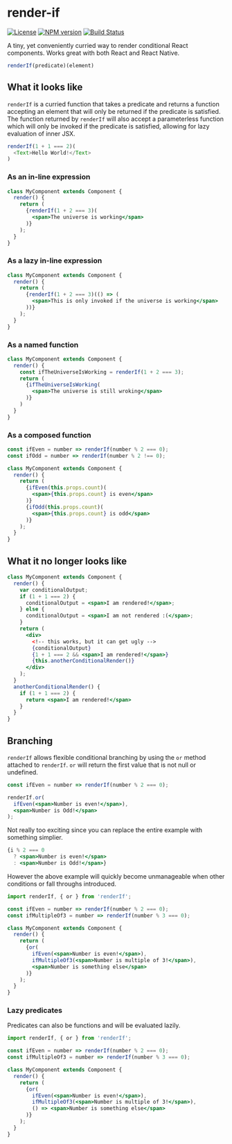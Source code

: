 # render-if
[![License](http://img.shields.io/badge/license-MIT-blue.svg?style=flat)](https://npmjs.org/package/render-if)
[![NPM version](http://img.shields.io/npm/v/render-if.svg?style=flat)](https://npmjs.org/package/render-if)
[![Build Status](http://img.shields.io/travis/ajwhite/render-if.svg?style=flat)](http://travis-ci.org/ajwhite/render-if)

A tiny, yet conveniently curried way to render conditional React components. Works great with both React and React Native.

```js
renderIf(predicate)(element)
```



## What it looks like

`renderIf` is a curried function that takes a predicate and returns a function accepting an element that will only be returned if the predicate is satisfied.
The function returned by `renderIf` will also accept a parameterless function which will only be invoked if the predicate is satisfied, allowing for lazy evaluation of inner JSX.

```js
renderIf(1 + 1 === 2)(
  <Text>Hello World!</Text>
)
```

### As an in-line expression

```jsx
class MyComponent extends Component {
  render() {
    return (
      {renderIf(1 + 2 === 3)(
        <span>The universe is working</span>
      )}
    );
  }
}
```

### As a lazy in-line expression

```jsx
class MyComponent extends Component {
  render() {
    return (
      {renderIf(1 + 2 === 3)(() => (
        <span>This is only invoked if the universe is working</span>
      ))}
    );
  }
}
```

### As a named function

```jsx
class MyComponent extends Component {
  render() {
    const ifTheUniverseIsWorking = renderIf(1 + 2 === 3);
    return (
      {ifTheUniverseIsWorking(
        <span>The universe is still wroking</span>
      )}
    )
  }
}
```

### As a composed function
```jsx
const ifEven = number => renderIf(number % 2 === 0);
const ifOdd = number => renderIf(number % 2 !== 0);

class MyComponent extends Component {
  render() {
    return (
      {ifEven(this.props.count)(
        <span>{this.props.count} is even</span>
      )}
      {ifOdd(this.props.count)(
        <span>{this.props.count} is odd</span>
      )}
    );
  }
}
```

## What it no longer looks like

```jsx
class MyComponent extends Component {
  render() {
    var conditionalOutput;
    if (1 + 1 === 2) {
      conditionalOutput = <span>I am rendered!</span>;
    } else {
      conditionalOutput = <span>I am not rendered :(</span>;
    }
    return (
      <div>
        <!-- this works, but it can get ugly -->
        {conditionalOutput}
        {1 + 1 === 2 && <span>I am rendered!</span>}
        {this.anotherConditionalRender()}
      </div>
    );
  }
  anotherConditionalRender() {
    if (1 + 1 === 2) {
      return <span>I am rendered!</span>
    }
  }
}
```

## Branching

`renderIf` allows flexible conditional branching by using the `or` method attached to `renderIf`. `or` will return the first value that is not null or undefined.

```jsx
const ifEven = number => renderIf(number % 2 === 0);

renderIf.or(
  ifEven(<span>Number is even!</span>),
  <span>Number is Odd!</span>  
);
```

Not really too exciting since you can replace the entire example with something simplier.

```jsx
{i % 2 === 0
  ? <span>Number is even!</span>
  : <span>Number is Odd!</span>}
```

However the above example will quickly become unmanageable when other conditions or fall throughs introduced.

```jsx
import renderIf, { or } from 'renderIf';

const ifEven = number => renderIf(number % 2 === 0);
const ifMultipleOf3 = number => renderIf(number % 3 === 0);

class MyComponent extends Component {
  render() {
    return (
      {or(
        ifEven(<span>Number is even!</span>),
        ifMultipleOf3(<span>Number is multiple of 3!</span>),
        <span>Number is something else</span>
      )}
    );
  }
}
```

### Lazy predicates

Predicates can also be functions and will be evaluated lazily.

```jsx
import renderIf, { or } from 'renderIf';

const ifEven = number => renderIf(number % 2 === 0);
const ifMultipleOf3 = number => renderIf(number % 3 === 0);

class MyComponent extends Component {
  render() {
    return (
      {or(
        ifEven(<span>Number is even!</span>),
        ifMultipleOf3(<span>Number is multiple of 3!</span>),
        () => <span>Number is something else</span>
      )}
    );
  }
}
```

